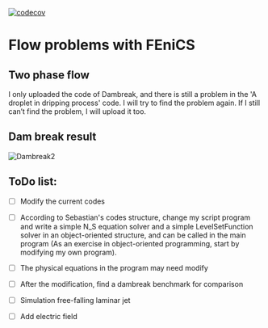 [![codecov](https://codecov.io/gh/LKM-code-base/NavierStokes-with-Fenics/branch/main/graph/badge.svg?token=3WG1X3GHE1)](https://codecov.io/gh/LKM-code-base/NavierStokes-with-Fenics)

# Flow problems with FEniCS

## Two phase flow 
I only uploaded the code of Dambreak, and there is still a problem in the 'A droplet in dripping process' code. I will try to find the problem again. If I still can’t find the problem, I will upload it too.

## Dam break result
![Dambreak2](https://user-images.githubusercontent.com/43983030/120049844-95836b80-c01b-11eb-995a-43f4cd4dce2d.gif)


## ToDo list:

- [ ] Modify the current codes
- [ ] According to Sebastian's codes structure, change my script program and write a simple N_S equation solver and a simple LevelSetFunction solver in an object-oriented structure, and can be called in the main program (As an exercise in object-oriented programming, start by modifying my own program).
- [ ] The physical equations in the program may need modify
- [ ] After the modification, find a dambreak benchmark for comparison 
- [ ] Simulation free-falling laminar jet
- [ ] Add electric field


